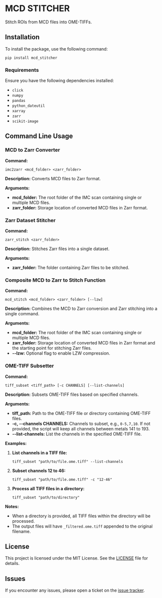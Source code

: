 # MCD STITCHER

Stitch ROIs from MCD files into OME-TIFFs.

## Installation

To install the package, use the following command:

```
pip install mcd_stitcher
```

### Requirements

Ensure you have the following dependencies installed:

- `click`
- `numpy`
- `pandas`
- `python_dateutil`
- `xarray`
- `zarr`
- `scikit-image`

## Command Line Usage

### MCD to Zarr Converter

**Command:** 

```
imc2zarr <mcd_folder> <zarr_folder>
```

**Description:**
Converts MCD files to Zarr format.

**Arguments:**
- **mcd_folder:** The root folder of the IMC scan containing single or multiple MCD files.
- **zarr_folder:** Storage location of converted MCD files in Zarr format.

### Zarr Dataset Stitcher

**Command:** 

```
zarr_stitch <zarr_folder>
```

**Description:**
Stitches Zarr files into a single dataset.

**Arguments:**
- **zarr_folder:** The folder containing Zarr files to be stitched.

### Composite MCD to Zarr to Stitch Function

**Command:** 

```
mcd_stitch <mcd_folder> <zarr_folder> [--lzw]
```

**Description:**
Combines the MCD to Zarr conversion and Zarr stitching into a single command.

**Arguments:**
- **mcd_folder:** The root folder of the IMC scan containing single or multiple MCD files.
- **zarr_folder:** Storage location of converted MCD files in Zarr format and the starting point for stitching Zarr files.
- **--lzw:** Optional flag to enable LZW compression.

### OME-TIFF Subsetter

**Command:** 

```
tiff_subset <tiff_path> [-c CHANNELS] [--list-channels]
```

**Description:**
Subsets OME-TIFF files based on specified channels.

**Arguments:**
- **tiff_path:** Path to the OME-TIFF file or directory containing OME-TIFF files.
- **-c, --channels CHANNELS:** Channels to subset, e.g., `0-5,7,10`. If not provided, the script will keep all channels between metals 141 to 193.
- **--list-channels:** List the channels in the specified OME-TIFF file.

**Examples:**
1. **List channels in a TIFF file:**
    ```
    tiff_subset "path/to/file.ome.tiff" --list-channels
    ```

2. **Subset channels 12 to 46:**
    ```
    tiff_subset "path/to/file.ome.tiff" -c "12-46"
    ```

3. **Process all TIFF files in a directory:**
    ```
    tiff_subset "path/to/directory"
    ```

**Notes:**
- When a directory is provided, all TIFF files within the directory will be processed.
- The output files will have `_filtered.ome.tiff` appended to the original filename.


## License

This project is licensed under the MIT License. See the [LICENSE](https://github.com/PawanChaurasia/mcd_stitcher/blob/main/LICENSE) file for details.

## Issues

If you encounter any issues, please open a ticket on the [issue tracker](https://github.com/PawanChaurasia/mcd_stitcher/issues).

